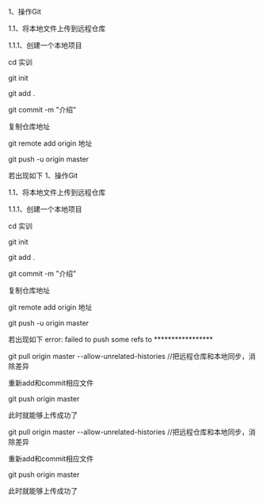 1、操作Git

1.1、将本地文件上传到远程仓库

1.1.1、创建一个本地项目

cd  实训

git init

git add .

git commit -m "介绍"

复制仓库地址

git remote add origin 地址

git push -u origin master

若出现如下
1、操作Git

1.1、将本地文件上传到远程仓库

1.1.1、创建一个本地项目

cd  实训

git init

git add .

git commit -m "介绍"

复制仓库地址

git remote add origin 地址

git push -u origin master

若出现如下
error: failed to push some refs to *****************


git pull origin master --allow-unrelated-histories //把远程仓库和本地同步，消除差异

重新add和commit相应文件

git push origin master

此时就能够上传成功了


git pull origin master --allow-unrelated-histories //把远程仓库和本地同步，消除差异

重新add和commit相应文件

git push origin master

此时就能够上传成功了
